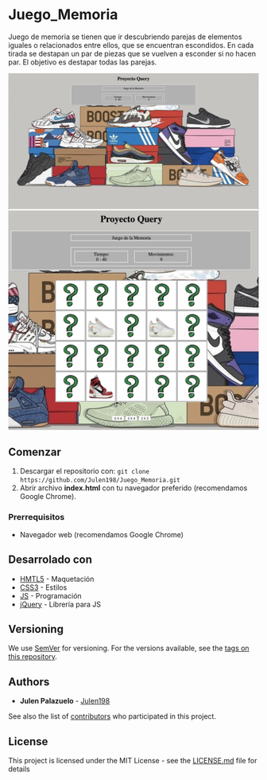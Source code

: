 # Juego_Memoria

Juego de memoria se tienen que ir descubriendo parejas de elementos iguales o relacionados entre ellos, que se encuentran escondidos. En cada tirada se destapan un par de piezas que se vuelven a esconder si no hacen par. El objetivo es destapar todas las parejas.

<!-- Capturas -->
![ Inicio ](https://github.com/Julen198/Juego_Memoria/blob/master/img/captura_1.png)
![ Jugando ](https://github.com/Julen198/Juego_Memoria/blob/master/img/captura_2.png)

## Comenzar

1. Descargar el repositorio con:     `git clone https://github.com/Julen198/Juego_Memoria.git`
2. Abrir archivo **index.html** con tu navegador preferido (recomendamos Google Chrome).

### Prerrequisitos

* Navegador web (recomendamos Google Chrome)

## Desarrolado con

* [HMTL5](https://developer.mozilla.org/es/docs/HTML/HTML5) - Maquetación
* [CSS3](https://www.w3schools.com/css/default.asp) - Estilos
* [JS](https://developer.mozilla.org/es/docs/Web/JavaScript) - Programación
* [jQuery](https://jquery.com/) - Librería para JS

<!-- ## Contributing

Please read [CONTRIBUTING.md](https://gist.github.com/PurpleBooth/b24679402957c63ec426) for details on our code of conduct, and the process for submitting pull requests to us. -->

## Versioning

We use [SemVer](http://semver.org/) for versioning. For the versions available, see the [tags on this repository](https://github.com/your/project/tags).

## Authors

* **Julen Palazuelo** - [Julen198](https://github.com/Julen198)

See also the list of [contributors](https://github.com/your/project/contributors) who participated in this project.

## License

This project is licensed under the MIT License - see the [LICENSE.md](LICENSE.md) file for details
